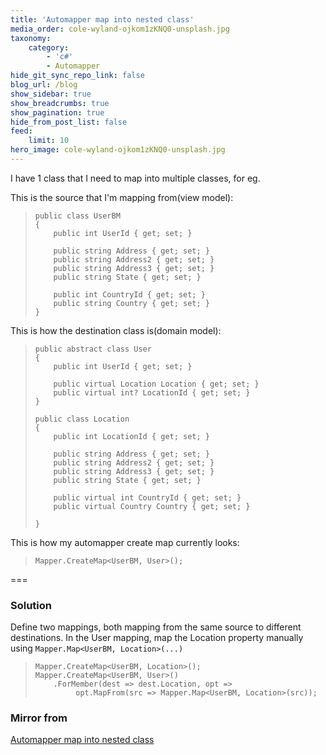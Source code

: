 ```yaml
---
title: 'Automapper map into nested class'
media_order: cole-wyland-ojkom1zKNQ0-unsplash.jpg
taxonomy:
    category:
        - 'c#'
        - Automapper
hide_git_sync_repo_link: false
blog_url: /blog
show_sidebar: true
show_breadcrumbs: true
show_pagination: true
hide_from_post_list: false
feed:
    limit: 10
hero_image: cole-wyland-ojkom1zKNQ0-unsplash.jpg
---
```


I have 1 class that I need to map into multiple classes, for eg.

This is the source that I'm mapping from(view model):

>     public class UserBM
>     {
>         public int UserId { get; set; }
>     
>         public string Address { get; set; }
>         public string Address2 { get; set; }
>         public string Address3 { get; set; }
>         public string State { get; set; }
>     
>         public int CountryId { get; set; }
>         public string Country { get; set; }
>     }

This is how the destination class is(domain model):

>     public abstract class User
>     {
>         public int UserId { get; set; }
>     
>         public virtual Location Location { get; set; }
>         public virtual int? LocationId { get; set; }
>     }
>     
>     public class Location
>     {
>         public int LocationId { get; set; }
>     
>         public string Address { get; set; }
>         public string Address2 { get; set; }
>         public string Address3 { get; set; }
>         public string State { get; set; }
>     
>         public virtual int CountryId { get; set; }
>         public virtual Country Country { get; set; }
>     
>     }

This is how my automapper create map currently looks:

>     Mapper.CreateMap<UserBM, User>();


===

### Solution

Define two mappings, both mapping from the same source to different destinations. In the User mapping, map the Location property manually using `Mapper.Map<UserBM, Location>(...)`

>     Mapper.CreateMap<UserBM, Location>();
>     Mapper.CreateMap<UserBM, User>()
>         .ForMember(dest => dest.Location, opt => 
>              opt.MapFrom(src => Mapper.Map<UserBM, Location>(src));

### Mirror from
[Automapper map into nested class](https://stackoverflow.com/questions/7924185/automapper-map-into-nested-class/)



